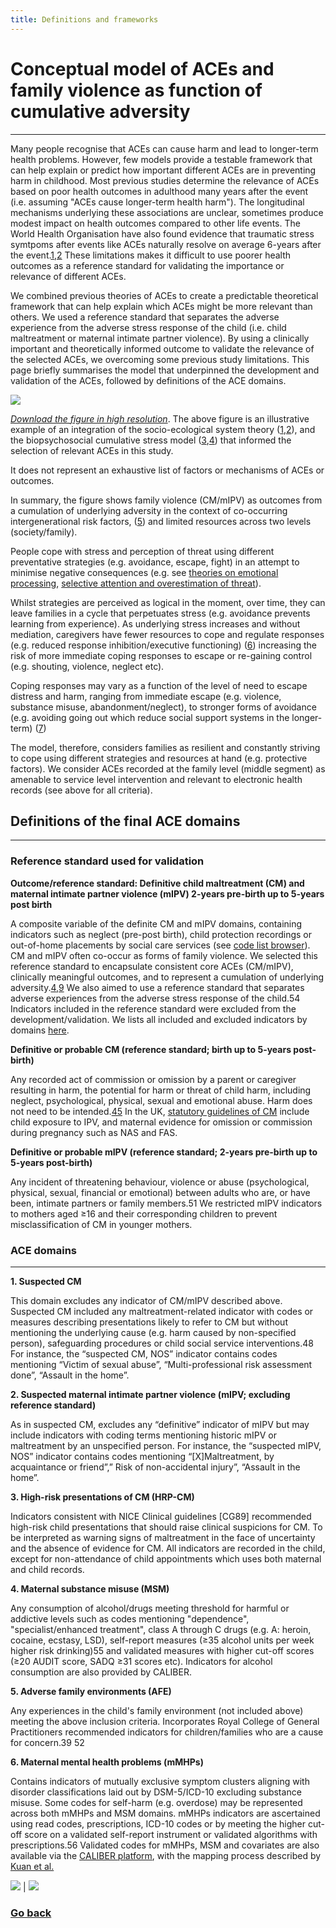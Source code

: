 ```yaml
---
title: Definitions and frameworks
---
```


# Conceptual model of ACEs and family violence as function of cumulative adversity
---------------------------------

Many people recognise that ACEs can cause harm and lead to longer-term health problems. However, few models provide a testable framework that can help explain or predict how important different ACEs are in preventing harm in childhood. Most previous studies determine the relevance of ACEs based on poor health outcomes in adulthood many years after the event (i.e. assuming "ACEs cause longer-term health harm"). The longitudinal mechanisms underlying these associations are unclear, sometimes produce modest impact on health outcomes compared to other life events. 
The World Health Organisation have also found evidence that traumatic stress symtpoms after events like ACEs naturally resolve on average 6-years after the event.[1](https://www.ncbi.nlm.nih.gov/pmc/articles/PMC5632781/),[2](https://jamanetwork.com/journals/jamapsychiatry/fullarticle/2595039) These limitations makes it difficult to use poorer health outcomes as a reference standard for validating the importance or relevance of different ACEs.

We combined previous theories of ACEs to create a predictable theoretical framework that can help explain which ACEs might be more relevant than others. We used a reference standard that separates the adverse experience from the adverse stress response of the child (i.e. child maltreatment or maternal intimate partner violence). By using a clinically important and theoretically informed outcome to validate the relevance of the selected ACEs, we overcoming some previous study limitations. 
This page briefly summarises the model that underpinned the development and validation of the ACEs, followed by definitions of the ACE domains.

![](https://raw.githubusercontent.com/shabeer-syed/ACEs/main/formulation%20lower%20res%201.png)

[*Download the figure in high resolution*](https://raw.githubusercontent.com/shabeer-syed/ACEs/main/formulation.png). The above figure is an illustrative example of an integration of the socio-ecological system theory ([1](https://psycnet.apa.org/record/1992-98662-005),[2](https://pubmed.ncbi.nlm.nih.gov/7386966/)), and the biopsychosocial cumulative stress model ([3](https://pubmed.ncbi.nlm.nih.gov/22201156/),[4](https://psycnet.apa.org/record/1989-26231-001)) that informed the selection of relevant ACEs in this study.

It does not represent an exhaustive list of factors or mechanisms of ACEs or outcomes.

In summary, the figure shows family violence (CM/mIPV) as outcomes from a cumulation of underlying adversity in the context of co-occurring intergenerational risk factors, ([5](https://pubmed.ncbi.nlm.nih.gov/33689982/)) and limited resources across two levels (society/family).

People cope with stress and perception of threat using different preventative strategies (e.g. avoidance, escape, fight) in an attempt to minimise negative consequences (e.g. see [theories on emotional processing](https://psycnet.apa.org/record/1986-15090-001), [selective attention and overestimation of threat](https://pubmed.ncbi.nlm.nih.gov/10402694/)).

Whilst strategies are perceived as logical in the moment, over time, they can leave families in a cycle that perpetuates stress (e.g. avoidance prevents learning from experience). As underlying stress increases and without mediation, caregivers have fewer resources to cope and regulate responses (e.g. reduced response inhibition/executive functioning) ([6](https://pubmed.ncbi.nlm.nih.gov/12212647/)) increasing the risk of more immediate coping responses to escape or re-gaining control (e.g. shouting, violence, neglect etc).

Coping responses may vary as a function of the level of need to escape distress and harm, ranging from immediate escape (e.g. violence, substance misuse, abandonment/neglect), to stronger forms of avoidance (e.g. avoiding going out which reduce social support systems in the longer-term) ([7](https://link.springer.com/article/10.1023/B:JOBA.0000007455.08539.94)) 

The model, therefore, considers families as resilient and constantly striving to cope using different strategies and resources at hand (e.g. protective factors). We consider ACEs recorded at the family level (middle segment) as amenable to service level intervention and relevant to electronic health records (see above for all criteria).

## Definitions of the final ACE domains 
---------------------------------

### Reference standard used for validation

**Outcome/reference standard: Definitive child maltreatment (CM) and maternal intimate partner violence (mIPV) 2-years pre-birth up to 5-years post birth**

A composite variable of the definite CM and mIPV domains, containing indicators such as neglect (pre-post birth), child protection recordings or out-of-home placements by social care services (see [code list browser](https://acesinehrs.com/codelist)). CM and mIPV often co-occur as forms of family violence. We selected this reference standard to encapsulate consistent core ACEs (CM/mIPV), clinically meaningful outcomes, and to represent a cumulation of underlying adversity.[4](https://psycnet.apa.org/record/1989-26231-001),[9](https://www.science.org/doi/abs/10.1126/science.2704995) We also aimed to use a reference standard that separates adverse experiences from the adverse stress response of the child.54  Indicators included in the reference standard were excluded from the development/validation. We lists all included and excluded indicators by domains [here](https://acesinehrs.com/Indicators). 

**Definitive or probable CM (reference standard; birth up to 5-years post-birth)**

Any recorded act of commission or omission by a parent or caregiver resulting in harm, the potential for harm or threat of child harm, including neglect, psychological, physical, sexual and emotional abuse. Harm does not need to be intended.[45](https://www.thelancet.com/journals/lancet/article/PIIS0140-6736(08)61706-7/fulltext) In the UK, [statutory guidelines of CM](https://assets.publishing.service.gov.uk/government/uploads/system/uploads/attachment_data/file/942454/Working_together_to_safeguard_children_inter_agency_guidance.pdf) include child exposure to IPV, and maternal evidence for omission or commission during pregnancy such as NAS and FAS.

**Definitive or probable mIPV (reference standard; 2-years pre-birth up to 5-years post-birth)**

Any incident of threatening behaviour, violence or abuse (psychological, physical, sexual, financial or emotional) between adults who are, or have been, intimate partners or family members.51 We restricted mIPV indicators to mothers aged ≥16 and their corresponding children to prevent misclassification of CM in younger mothers.

### ACE domains
---------------------------------
**1. Suspected CM**

This domain excludes any indicator of CM/mIPV described above. Suspected CM included any maltreatment-related indicator with codes or measures describing presentations likely to refer to CM but without mentioning the underlying cause (e.g. harm caused by non-specified person), safeguarding procedures or child social service interventions.48 For instance, the “suspected CM, NOS” indicator contains codes mentioning “Victim of sexual abuse”, “Multi-professional risk assessment done”, “Assault in the home”.

**2. Suspected maternal intimate partner violence (mIPV; excluding reference standard)**

As in suspected CM, excludes any “definitive” indicator of mIPV but may include indicators with coding terms mentioning historic mIPV or maltreatment by an unspecified person. For instance, the “suspected mIPV, NOS” indicator contains codes mentioning “[X]Maltreatment, by acquaintance or friend”,” Risk of non-accidental injury”, “Assault in the home”. 

**3. High-risk presentations of CM (HRP-CM)**

Indicators consistent with NICE Clinical guidelines [CG89] recommended high-risk child presentations that should raise clinical suspicions for CM. To be interpreted as warning signs of maltreatment in the face of uncertainty and the absence of evidence for CM. All indicators are recorded in the child, except for non-attendance of child appointments which uses both maternal and child records.

**4. Maternal substance misuse (MSM)**

Any consumption of alcohol/drugs meeting threshold for harmful or addictive levels such as codes mentioning "dependence", "specialist/enhanced treatment", class A through C drugs (e.g. A: heroin, cocaine, ecstasy, LSD), self-report measures (≥35 alcohol units per week higher risk drinking)55 and validated measures with higher cut-off scores (≥20 AUDIT score, SADQ ≥31 scores etc). Indicators for alcohol consumption are also provided by CALIBER.

**5. Adverse family environments (AFE)**

Any experiences in the child's family environment (not included above) meeting the above inclusion criteria. Incorporates Royal College of General Practitioners recommended indicators for children/families who are a cause for concern.39 52 

**6. Maternal mental health problems (mMHPs)**

Contains indicators of mutually exclusive symptom clusters aligning with disorder classifications laid out by DSM-5/ICD-10 excluding substance misuse. Some codes for self-harm (e.g. overdose) may be represented across both mMHPs and MSM domains. mMHPs indicators are ascertained using read codes, prescriptions, ICD-10 codes or by meeting the higher cut-off score on a validated self-report instrument or validated algorithms with prescriptions.56
Validated codes for mMHPs, MSM and covariates are also available via the [CALIBER platform](https://portal.caliberresearch.org/), with the mapping process described by [Kuan et al.](https://www.thelancet.com/journals/landig/article/PIIS2589-7500(19)30012-3/fulltext)

[![](https://raw.githubusercontent.com/shabeer-syed/ACEs/main/home%20view%20indicators.png)](https://shabeer-syed.github.io/ACEs/Indicators) | [![](https://raw.githubusercontent.com/shabeer-syed/ACEs/main/code%20lists.png)](https://shabeer-syed.github.io/ACEs/codelist)

### [Go back](https://shabeer-syed.github.io/ACEs/)

<script src="http://code.jquery.com/jquery-1.4.2.min.js"></script> <script> var x = document.getElementsByClassName("site-footer-credits"); setTimeout(() => { x[0].remove(); }, 10); </script>